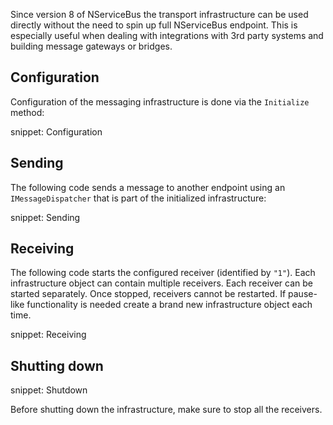 Since version 8 of NServiceBus the transport infrastructure can be used directly without the need to spin up full NServiceBus endpoint. This is especially useful when dealing with integrations with 3rd party systems and building message gateways or bridges.


## Configuration

Configuration of the messaging infrastructure is done via the `Initialize` method:

snippet: Configuration


## Sending

The following code sends a message to another endpoint using an `IMessageDispatcher` that is part of the initialized infrastructure:

snippet: Sending


## Receiving

The following code starts the configured receiver (identified by `"1"`). Each infrastructure object can contain multiple receivers. Each receiver can be started separately. Once stopped, receivers cannot be restarted. If pause-like functionality is needed create a brand new infrastructure object each time.

snippet: Receiving


## Shutting down

snippet: Shutdown

Before shutting down the infrastructure, make sure to stop all the receivers.